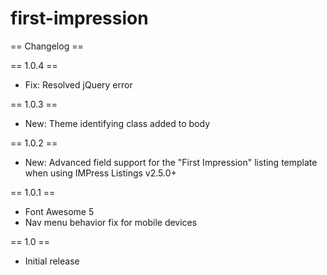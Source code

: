 # first-impression

== Changelog ==

== 1.0.4 ==
* Fix: Resolved jQuery error

== 1.0.3 ==
* New: Theme identifying class added to body

== 1.0.2 ==
* New: Advanced field support for the "First Impression" listing template when using IMPress Listings v2.5.0+

== 1.0.1 ==
* Font Awesome 5
* Nav menu behavior fix for mobile devices

== 1.0 ==
* Initial release
